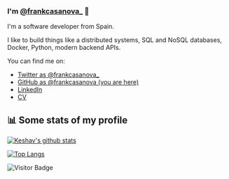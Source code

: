 ### I'm [@frankcasanova_](https://twitter.com/frankcasanova_) 👋

I'm a software developer from Spain.

I like to build things like a distributed systems, SQL and NoSQL databases, Docker, Python, modern backend APIs.

You can find me on:

* [Twitter as @frankcasanova_](https://twitter.com/frankcasanova_)
* [GitHub as @frankcasanova (you are here)](https://github.com/frankcasanova)
* [LinkedIn](https://www.linkedin.com/in/frankcasanova-/)
* [CV](https://frankcasanova.github.io/CV/)

## :bar_chart: Some stats of my profile

[![Keshav's github stats](https://github-readme-stats.vercel.app/api?username=frankcasanova&show_icons=true&theme=merko)](https://github.com/frankcasanova/github-readme-stats)

[![Top Langs](https://github-readme-stats.vercel.app/api/top-langs/?username=frankcasanova&layout=compact&theme=merko)](https://github.com/frankcasanova/github-readme-stats)

![Visitor Badge](https://visitor-badge.laobi.icu/badge?page_id=frankcasanova)
